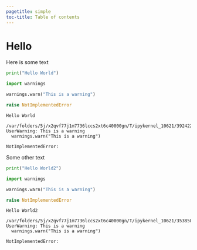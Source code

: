 ```yaml
---
pagetitle: simple
toc-title: Table of contents
---
```


# Hello

Here is some text

``` python
print("Hello World")

import warnings

warnings.warn("This is a warning")

raise NotImplementedError
```

    Hello World

    /var/folders/5j/x2qvf77j1m7736lccs2xt6c40000gn/T/ipykernel_10621/3924225401.py:5: UserWarning: This is a warning
      warnings.warn("This is a warning")

    NotImplementedError: 

Some other text

``` python
print("Hello World2")

import warnings

warnings.warn("This is a warning")

raise NotImplementedError
```

    Hello World2

    /var/folders/5j/x2qvf77j1m7736lccs2xt6c40000gn/T/ipykernel_10621/3538506256.py:5: UserWarning: This is a warning
      warnings.warn("This is a warning")

    NotImplementedError: 
